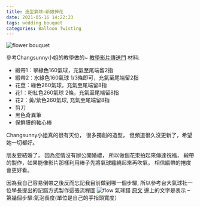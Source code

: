 ```yaml
---
title: 造型氣球—新娘捧花
date: 2021-05-16 14:22:23
tags: wedding bouquet
categories: Balloon Twisting
---
```


![flower bouquet](bouquet.jpg "balloon twisting bouquet")
<!-- more -->

參考Changsunny小姐的教學做的~ [教學影片傳送門](https://www.youtube.com/watch?v=X56N_Om4uXo)
材料:

* 緞帶1：翠綠色160氣球，充氣至尾端留2指
* 緞帶2：水綠色160氣球 1/3條即可，充氣至尾端留2指 
* 花莖：綠色260氣球，充氣至尾端留8指
* 花1：粉紅色260氣球 2條，充氣至尾端留8指
* 花2：黃/紫色260氣球, 充氣至尾端留8指
* 剪刀
* 黑色奇異筆
* 保鮮膜的軸心棒


Changsunny小姐真的很有天份，
很多獨創的造型，
但頻道很久沒更新了，希望她一切都好。

朋友要結婚了，
因為疫情沒有辦公開婚禮，
所以做個花束拍起來傳達祝福，
緞帶的製作，如果能像影片那樣利用棒子先將氣球纏繞起來再吹氣，
相信緞帶的捲度會更好看。


因為我自己容易倒帶之後反而忘記我目前做到哪一個步驟,
所以參考台大氣球社一位學長提出的記譜方式製作這張流程圖
![flow](g.jpg "balloon twisting flow")
氣球譜 [原文](https://mropengate.blogspot.com/2016/03/blog-post_87.html)
邊上的文字是表示 – 第幾個步驟:氣泡長度(單位是自己的手指頭寬度）